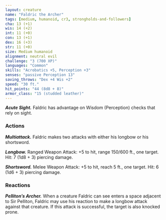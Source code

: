 ```yaml
---
layout: creature
name: "Faldric the Archer"
tags: [medium, humanoid, cr3, strongholds-and-followers]
cha: 13 (+1)
wis: 14 (+2)
int: 11 (+0)
con: 13 (+1)
dex: 16 (+3)
str: 11 (+0)
size: Medium humanoid
alignment: neutral evil
challenge: "3 (700 XP)"
languages: "Common"
skills: "Acrobatics +5, Perception +3"
senses: "passive Perception 13"
saving_throws: "Dex +4 Wis +2"
speed: "30 ft."
hit_points: "44 (8d8 + 8)"
armor_class: "15 (studded leather)"
---
```


***Acute Sight.*** Faldric has advantage on Wisdom
(Perception) checks that rely on sight.


### Actions

***Multiattack.*** Faldric makes two attacks with either his longbow or his shortsword.

***Longbow.*** Ranged Weapon Attack: +5 to hit,
range 150/600 ft., one target. Hit: 7 (1d8 + 3)
piercing damage.

***Shortsword.*** Melee Weapon Attack: +5 to
hit, reach 5 ft., one target. Hit: 6 (1d6 + 3)
piercing damage.

### Reactions

***Pelliton’s Archer.*** When a creature Faldric can
see enters a space adjacent to Sir Pelliton, Faldric
may use his reaction to make a longbow attack
against that creature. If this attack is successful,
the target is also knocked prone.
